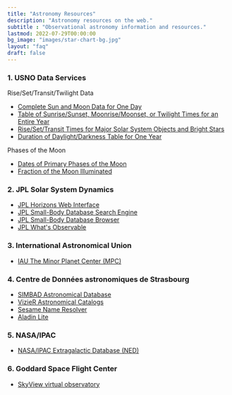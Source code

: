 ```yaml
---
title: "Astronomy Resources"
description: "Astronomy resources on the web."
subtitle : "Observational astronomy information and resources."
lastmod: 2022-07-29T00:00:00
bg_image: "images/star-chart-bg.jpg"
layout: "faq"
draft: false
---
```


### 1. USNO Data Services

Rise/Set/Transit/Twilight Data

- [Complete Sun and Moon Data for One Day](https://aa.usno.navy.mil/data/RS_OneDay)
- [Table of Sunrise/Sunset, Moonrise/Moonset, or Twilight Times for an Entire Year](https://aa.usno.navy.mil/data/RS_OneYear)
- [Rise/Set/Transit Times for Major Solar System Objects and Bright Stars](https://aa.usno.navy.mil/data/mrst)
- [Duration of Daylight/Darkness Table for One Year](https://aa.usno.navy.mil/data/Dur_OneYear)

Phases of the Moon

- [Dates of Primary Phases of the Moon](https://aa.usno.navy.mil/data/MoonPhases)
- [Fraction of the Moon Illuminated](https://aa.usno.navy.mil/data/MoonFraction)

### 2. JPL Solar System Dynamics

- [JPL Horizons Web Interface](https://ssd.jpl.nasa.gov/horizons.cgi)
- [JPL Small-Body Database Search Engine](https://ssd.jpl.nasa.gov/sbdb_query.cgi)
- [JPL Small-Body Database Browser](https://ssd.jpl.nasa.gov/sbdb.cgi)
- [JPL What's Observable](https://ssd.jpl.nasa.gov/sbwobs.cgi)

### 3. International Astronomical Union

- [IAU The Minor Planet Center (MPC)](https://minorplanetcenter.net/)

### 4. Centre de Données astronomiques de Strasbourg

- [SIMBAD Astronomical Database](http://simbad.u-strasbg.fr/simbad/)
- [VizieR Astronomical Catalogs](http://vizier.u-strasbg.fr/viz-bin/VizieR)
- [Sesame Name Resolver](http://cds.u-strasbg.fr/cgi-bin/Sesame)
- [Aladin Lite](https://aladin.u-strasbg.fr/AladinLite/)

### 5. NASA/IPAC 

- [NASA/IPAC Extragalactic Database (NED)](http://ned.ipac.caltech.edu/)

### 6. Goddard Space Flight Center

- [SkyView virtual observatory](https://skyview.gsfc.nasa.gov/) 

